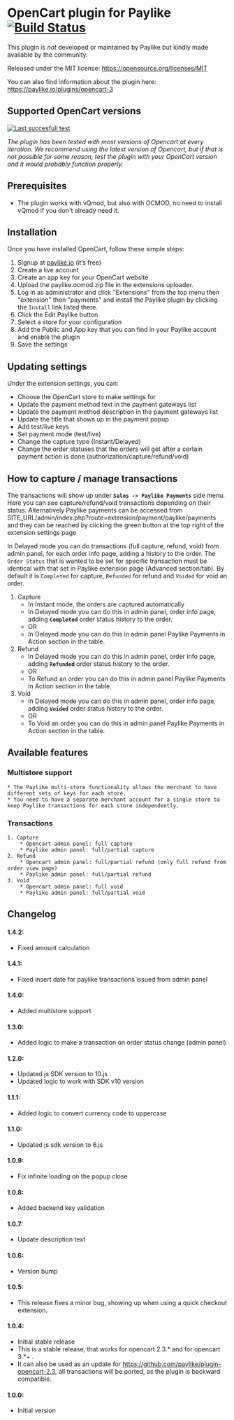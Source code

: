 # OpenCart plugin for Paylike [![Build Status](https://travis-ci.org/paylike/plugin-opencart-3.svg?branch=master)](https://travis-ci.org/paylike/plugin-opencart-3)

This plugin is *not* developed or maintained by Paylike but kindly made
available by the community.

Released under the MIT license: https://opensource.org/licenses/MIT

You can also find information about the plugin here: https://paylike.io/plugins/opencart-3

## Supported OpenCart versions

[![Last succesfull test](https://log.derikon.ro/api/v1/log/read?tag=opencart3&view=svg&label=Opencart&key=ecommerce&background=01afe8)](https://log.derikon.ro/api/v1/log/read?tag=opencart3&view=html)

*The plugin has been tested with most versions of Opencart at every iteration. We recommend using the latest version of Opencart, but if that is not possible for some reason, test the plugin with your OpenCart version and it would probably function properly.*

## Prerequisites

- The plugin works with vQmod, but also with OCMOD, no need to install vQmod if you don't already need it.

## Installation

Once you have installed OpenCart, follow these simple steps:
1. Signup at [paylike.io](https://paylike.io) (it’s free)
1. Create a live account
1. Create an app key for your OpenCart website
1. Upload the paylike.ocmod.zip file in the extensions uploader.
1. Log in as administrator and click  "Extensions" from the top menu then "extension" then "payments" and install the Paylike plugin by clicking the `Install` link listed there.
1. Click the Edit Paylike button
1. Select a store for your configuration
1. Add the Public and App key that you can find in your Paylike account and enable the plugin
1. Save the settings

## Updating settings

Under the extension settings, you can:
 * Choose the OpenCart store to make settings for
 * Update the payment method text in the payment gateways list
 * Update the payment method description in the payment gateways list
 * Update the title that shows up in the payment popup
 * Add test/live keys
 * Set payment mode (test/live)
 * Change the capture type (Instant/Delayed)
 * Change the order statuses that the orders will get after a certain payment action is done (authorization/capture/refund/void)

 ## How to capture / manage transactions

  The transactions will show up under **`Sales -> Paylike Payments`** side menu. Here you can see capture/refund/void transactions depending on their status. Alternatively Paylike payments can be accessed from SITE_URL/admin/index.php?route=extension/payment/paylike/payments and they can be reached by clicking the green button at the top right of the extension settings page

  In Delayed mode you can do transactions (full capture, refund, void) from admin panel, for each order info page, adding a history to the order. The `Order Status` that is wanted to be set for specific transaction must  be identical with that set in Paylike extension page (Advanced section/tab). By default it is `Completed` for capture, `Refunded` for refund and `Voided` for void an order.

1. Capture
    * In Instant mode, the orders are captured automatically
    * In Delayed mode you can do this in admin panel, order info page, adding **`Completed`** order status history to the order.
    * OR
    * In Delayed mode you can do this in admin panel Paylike Payments in Action section in the table.
2. Refund
    * In Delayed mode you can do this in admin panel, order info page, adding **`Refunded`** order status history to the order.
    * OR
    * To Refund an order you can do this in admin panel Paylike Payments in Action section in the table.
3. Void
    * In Delayed mode you can do this in admin panel, order info page, adding **`Voided`** order status history to the order.
    * OR
    * To Void an order you can do this in admin panel Paylike Payments in Action section in the table.

## Available features

### Multistore support
    * The Paylike multi-store functionality allows the merchant to have different sets of keys for each store.
    * You need to have a separate merchant account for a single store to keep Paylike transactions for each store independently.

### Transactions
    1. Capture
        * Opencart admin panel: full capture
        * Paylike admin panel: full/partial capture
    2. Refund
        * Opencart admin panel: full/partial refund (only full refund from order view page)
        * Paylike admin panel: full/partial refund
    3. Void
        * Opencart admin panel: full void
        * Paylike admin panel: full/partial void

## Changelog

#### 1.4.2:
* Fixed amount calculation

#### 1.4.1:
* Fixed insert date for paylike transactions issued from admin panel

#### 1.4.0:
* Added multistore support

#### 1.3.0:
* Added logic to make a transaction on order status change (admin panel)

#### 1.2.0:
* Updated js SDK version to 10.js
* Updated logic to work with SDK v10 version

#### 1.1.1:
* Added logic to convert currency code to uppercase

#### 1.1.0:
* Updated js sdk version to 6.js

#### 1.0.9:
* Fix infinite loading on the popup close

#### 1.0.8:
* Added backend key validation

#### 1.0.7:
* Update description text

#### 1.0.6:
* Version bump

#### 1.0.5:
* This release fixes a minor bug, showing up when using a quick checkout extension.

#### 1.0.4:
* Initial stable release
* This is a stable release, that works for opencart 2.3.* and for opencart 3.*+ .
* It can also be used as an update for https://github.com/paylike/plugin-opencart-2.3, all transactions will be ported, as the plugin is backward compatible.

#### 1.0.0:
* Initial version
